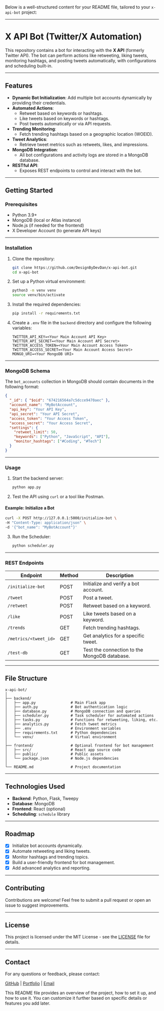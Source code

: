 Below is a well-structured content for your README file, tailored to your `x-api-bot` project:

---

# X API Bot (Twitter/X Automation)

This repository contains a bot for interacting with the **X API** (formerly Twitter API). The bot can perform actions like retweeting, liking tweets, monitoring hashtags, and posting tweets automatically, with configurations and scheduling built-in.

---

## Features

- **Dynamic Bot Initialization**: Add multiple bot accounts dynamically by providing their credentials.
- **Automated Actions**:
  - Retweet based on keywords or hashtags.
  - Like tweets based on keywords or hashtags.
  - Post tweets automatically or via API requests.
- **Trending Monitoring**:
  - Fetch trending hashtags based on a geographic location (WOEID).
- **Tweet Analytics**:
  - Retrieve tweet metrics such as retweets, likes, and impressions.
- **MongoDB Integration**:
  - All bot configurations and activity logs are stored in a MongoDB database.
- **RESTful API**:
  - Exposes REST endpoints to control and interact with the bot.

---

## Getting Started

### Prerequisites

- Python 3.9+
- MongoDB (local or Atlas instance)
- Node.js (if needed for the frontend)
- X Developer Account (to generate API keys)

---

### Installation

1. Clone the repository:
   ```bash
   git clone https://github.com/DesignByDevDan/x-api-bot.git
   cd x-api-bot
   ```

2. Set up a Python virtual environment:
   ```bash
   python3 -m venv venv
   source venv/bin/activate
   ```

3. Install the required dependencies:
   ```bash
   pip install -r requirements.txt
   ```

4. Create a `.env` file in the `backend` directory and configure the following variables:
   ```env
   TWITTER_API_KEY=<Your Main Account API Key>
   TWITTER_API_SECRET=<Your Main Account API Secret>
   TWITTER_ACCESS_TOKEN=<Your Main Account Access Token>
   TWITTER_ACCESS_SECRET=<Your Main Account Access Secret>
   MONGO_URI=<Your MongoDB URI>
   ```

---

### MongoDB Schema

The `bot_accounts` collection in MongoDB should contain documents in the following format:

```json
{
  "_id": { "$oid": "674216564a7c5dcce9470aec" },
  "account_name": "MyBotAccount",
  "api_key": "Your API Key",
  "api_secret": "Your API Secret",
  "access_token": "Your Access Token",
  "access_secret": "Your Access Secret",
  "settings": {
    "retweet_limit": 50,
    "keywords": ["Python", "JavaScript", "API"],
    "monitor_hashtags": ["#Coding", "#Tech"]
  }
}
```

---

### Usage

1. Start the backend server:
   ```bash
   python app.py
   ```

2. Test the API using `curl` or a tool like Postman.

#### Example: Initialize a Bot
```bash
curl -X POST http://127.0.0.1:5000/initialize-bot \
-H "Content-Type: application/json" \
-d '{"bot_name": "MyBotAccount"}'
```

3. Run the Scheduler:
   ```bash
   python scheduler.py
   ```

---

### REST Endpoints

| **Endpoint**             | **Method** | **Description**                                          |
|---------------------------|------------|----------------------------------------------------------|
| `/initialize-bot`         | POST       | Initialize and verify a bot account.                    |
| `/tweet`                  | POST       | Post a tweet.                                            |
| `/retweet`                | POST       | Retweet based on a keyword.                             |
| `/like`                   | POST       | Like tweets based on a keyword.                         |
| `/trends`                 | GET        | Fetch trending hashtags.                                |
| `/metrics/<tweet_id>`     | GET        | Get analytics for a specific tweet.                     |
| `/test-db`                | GET        | Test the connection to the MongoDB database.            |

---

## File Structure

```
x-api-bot/
│
├── backend/
│   ├── app.py                # Main Flask app
│   ├── auth.py               # Bot authentication logic
│   ├── database.py           # MongoDB connection and queries
│   ├── scheduler.py          # Task scheduler for automated actions
│   ├── tasks.py              # Functions for retweeting, liking, etc.
│   ├── analytics.py          # Fetch tweet metrics
│   ├── .env                  # Environment variables
│   ├── requirements.txt      # Python dependencies
│   └── venv/                 # Virtual environment
│
├── frontend/                 # Optional frontend for bot management
│   ├── src/                  # React app source code
│   ├── public/               # Public assets
│   └── package.json          # Node.js dependencies
│
└── README.md                 # Project documentation
```

---

## Technologies Used

- **Backend**: Python, Flask, Tweepy
- **Database**: MongoDB
- **Frontend**: React (optional)
- **Scheduling**: `schedule` library

---

## Roadmap

- [x] Initialize bot accounts dynamically.
- [x] Automate retweeting and liking tweets.
- [x] Monitor hashtags and trending topics.
- [x] Build a user-friendly frontend for bot management.
- [x] Add advanced analytics and reporting.

---

## Contributing

Contributions are welcome! Feel free to submit a pull request or open an issue to suggest improvements.

---

## License

This project is licensed under the MIT License - see the [LICENSE](LICENSE) file for details.

---

## Contact

For any questions or feedback, please contact:

[GitHub](https://github.com/DesignByDevDan) | [Portfolio](https://danlowerydev.netlify.app) | [Email](mailto:dan.lowery@example.com)


This README file provides an overview of the project, how to set it up, and how to use it. You can customize it further based on specific details or features you add later.
